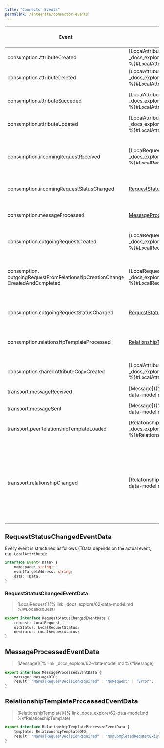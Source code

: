 ```yaml
---
title: "Connector Events"
permalink: /integrate/connector-events
---
```


| Event                                                                                | Data                                                                                   | Description (This event is triggered when ...)                                                                                                                                                                                         |
| ------------------------------------------------------------------------------------ | -------------------------------------------------------------------------------------- | -------------------------------------------------------------------------------------------------------------------------------------------------------------------------------------------------------------------------------------- |
| consumption.attributeCreated                                                         | [LocalAttribute]({% link _docs_explore/62-data-model.md %}#LocalAttribute)             | ... an Attribute was created manually or through a Request.                                                                                                                                                                            |
| consumption.attributeDeleted                                                         | [LocalAttribute]({% link _docs_explore/62-data-model.md %}#LocalAttribute)             | ... an Attribute was deleted manually or through a Request.                                                                                                                                                                            |
| consumption.attributeSucceded                                                        | [LocalAttribute]({% link _docs_explore/62-data-model.md %}#LocalAttribute)             | ... an Attribute was succeeded manually or through a Request.                                                                                                                                                                          |
| consumption.attributeUpdated                                                         | [LocalAttribute]({% link _docs_explore/62-data-model.md %}#LocalAttribute)             | ... an Attribute was updated manually or through a Request.                                                                                                                                                                            |
| consumption.incomingRequestReceived                                                  | [LocalRequest]({% link _docs_explore/62-data-model.md %}#LocalRequest)                 | ... an incoming Request was received either by loading a Relationship Template or by receiving a Message                                                                                                                               |
| consumption.incomingRequestStatusChanged                                             | [RequestStatusChangedEventData](#requeststatuschangedeventdata)                        | ... the status of an incoming Request has changed.                                                                                                                                                                                     |
| consumption.messageProcessed                                                         | [MessageProcessedEventData](#messageprocessedeventdata)                                | ... a Message was processed by Modules like the `RequestModule` or `DeciderModule`.                                                                                                                                                    |
| consumption.outgoingRequestCreated                                                   | [LocalRequest]({% link _docs_explore/62-data-model.md %}#LocalRequest)                 | ... an outgoing Request was created.                                                                                                                                                                                                   |
| consumption.<br>outgoingRequestFromRelationshipCreationChange<br>CreatedAndCompleted | [LocalRequest]({% link _docs_explore/62-data-model.md %}#LocalRequest)                 | ... an outgoing Request was created and directly completed.<br>This happens if the Response came in with a new Relationship.                                                                                                           |
| consumption.outgoingRequestStatusChanged                                             | [RequestStatusChangedEventData](#requeststatuschangedeventdata)                        | ... the status of an outgoing Request has changed.                                                                                                                                                                                     |
| consumption.relationshipTemplateProcessed                                            | [RelationshipTemplateProcessedEventData](#relationshiptemplateprocessedeventdata)      | ... a RelationshipTemplate was processed by Modules like the `RequestModule` or `DeciderModule`.                                                                                                                                       |
| consumption.sharedAttributeCopyCreated                                               | [LocalAttribute]({% link _docs_explore/62-data-model.md %}#LocalAttribute)             | ... an Attribute is copied for sharing with another identity.                                                                                                                                                                          |
| transport.messageReceived                                                            | [Message]({% link _docs_explore/62-data-model.md %}#Message)                           | ... a Message is received during synchronization.                                                                                                                                                                                      |
| transport.messageSent                                                                | [Message]({% link _docs_explore/62-data-model.md %}#Message)                           | ... a Message was sent.                                                                                                                                                                                                                |
| transport.peerRelationshipTemplateLoaded                                             | [RelationshipTemplate]({% link _docs_explore/62-data-model.md %}#RelationshipTemplate) | ... a Relationship Template was loaded that belongs to another identity.                                                                                                                                                               |
| transport.relationshipChanged                                                        | [Relationship]({% link _docs_explore/62-data-model.md %}#Relationship)                 | ... a Relationship has changed. This can be due to one of the following cases:<br> • you create a Relationship<br> • you accept, reject or revoke a Relationship Change<br> • a Relationship Change is received during synchronization |

## RequestStatusChangedEventData

Every event is structured as follows (TData depends on the actual event, e.g. `LocalAttribute`):

```ts
interface Event<TData> {
    namespace: string;
    eventTargetAddress: string;
    data: TData;
}
```

### RequestStatusChangedEventData

> [LocalRequest]({% link _docs_explore/62-data-model.md %}#LocalRequest)

```ts
export interface RequestStatusChangedEventData {
    request: LocalRequest;
    oldStatus: LocalRequestStatus;
    newStatus: LocalRequestStatus;
}
```

## MessageProcessedEventData

> [Message]({% link _docs_explore/62-data-model.md %}#Message)

```ts
export interface MessageProcessedEventData {
    message: MessageDTO;
    result: "ManualRequestDecisionRequired" | "NoRequest" | "Error";
}
```

## RelationshipTemplateProcessedEventData

> [RelationshipTemplate]({% link _docs_explore/62-data-model.md %}#RelationshipTemplate)

```ts
export interface RelationshipTemplateProcessedEventData {
    template: RelationshipTemplateDTO;
    result: "ManualRequestDecisionRequired" | "NonCompletedRequestExists" | "RelationshipExists" | "NoRequest" | "Error";
}
```
